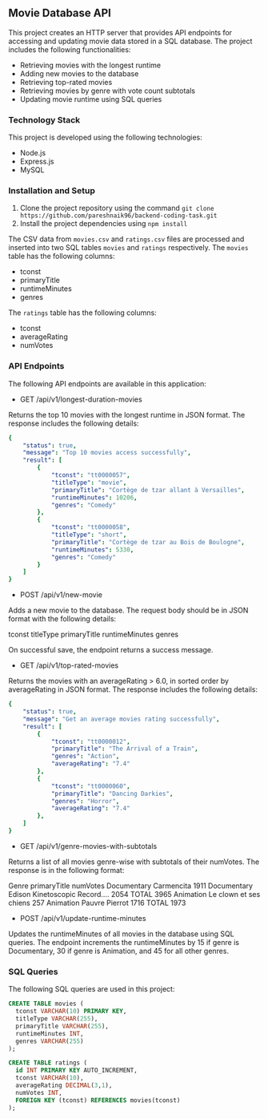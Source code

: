 ## Movie Database API

This project creates an HTTP server that provides API endpoints for accessing and updating movie data stored in a SQL database. The project includes the following functionalities:

- Retrieving movies with the longest runtime
- Adding new movies to the database
- Retrieving top-rated movies
- Retrieving movies by genre with vote count subtotals
- Updating movie runtime using SQL queries

### Technology Stack

This project is developed using the following technologies:

- Node.js
- Express.js
- MySQL

### Installation and Setup

1. Clone the project repository using the command `git clone https://github.com/pareshnaik96/backend-coding-task.git`
2. Install the project dependencies using `npm install`

The CSV data from `movies.csv` and `ratings.csv` files are processed and inserted into two SQL tables `movies` and `ratings` respectively. The `movies` table has the following columns:

- tconst
- primaryTitle
- runtimeMinutes
- genres

The `ratings` table has the following columns:

- tconst
- averageRating
- numVotes

### API Endpoints

The following API endpoints are available in this application:

- GET /api/v1/longest-duration-movies

Returns the top 10 movies with the longest runtime in JSON format. The response includes the following details:

```yaml
{
    "status": true,
    "message": "Top 10 movies access successfully",
    "result": [
        {
            "tconst": "tt0000057",
            "titleType": "movie",
            "primaryTitle": "Cortège de tzar allant à Versailles",
            "runtimeMinutes": 10206,
            "genres": "Comedy"
        },
        {
            "tconst": "tt0000058",
            "titleType": "short",
            "primaryTitle": "Cortège de tzar au Bois de Boulogne",
            "runtimeMinutes": 5330,
            "genres": "Comedy"
        }
    ]
}
```
- POST /api/v1/new-movie

Adds a new movie to the database. The request body should be in JSON format with the following details:

tconst
titleType
primaryTitle
runtimeMinutes
genres

On successful save, the endpoint returns a success message.

- GET /api/v1/top-rated-movies

Returns the movies with an averageRating > 6.0, in sorted order by averageRating in JSON format. The response includes the following details:

```yaml
{
    "status": true,
    "message": "Get an average movies rating successfully",
    "result": [
        {
            "tconst": "tt0000012",
            "primaryTitle": "The Arrival of a Train",
            "genres": "Action",
            "averageRating": "7.4"
        },
        {
            "tconst": "tt0000060",
            "primaryTitle": "Dancing Darkies",
            "genres": "Horror",
            "averageRating": "7.4"
        },
    ]
}
```

- GET /api/v1/genre-movies-with-subtotals

Returns a list of all movies genre-wise with subtotals of their numVotes. The response is in the following format:

Genre primaryTitle numVotes
Documentary Carmencita 1911
Documentary Edison Kinetoscopic
Record…. 2054
TOTAL 3965
Animation Le clown et ses chiens 257
Animation Pauvre Pierrot 1716
TOTAL 1973

- POST /api/v1/update-runtime-minutes

Updates the runtimeMinutes of all movies in the database using SQL queries. The endpoint increments the runtimeMinutes by 15 if genre is Documentary, 30 if genre is Animation, and 45 for all other genres.

### SQL Queries

The following SQL queries are used in this project:

```sql
CREATE TABLE movies (
  tconst VARCHAR(10) PRIMARY KEY,
  titleType VARCHAR(255),
  primaryTitle VARCHAR(255),
  runtimeMinutes INT,
  genres VARCHAR(255)
);

CREATE TABLE ratings (
  id INT PRIMARY KEY AUTO_INCREMENT,
  tconst VARCHAR(10),
  averageRating DECIMAL(3,1),
  numVotes INT,
  FOREIGN KEY (tconst) REFERENCES movies(tconst)
);


